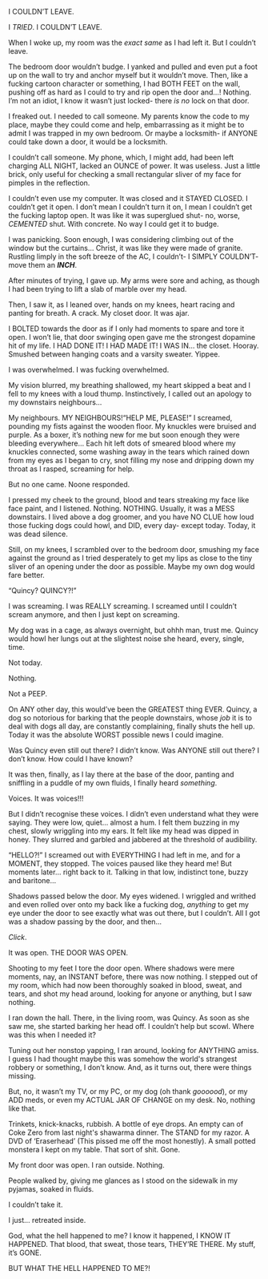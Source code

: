 I COULDN’T LEAVE.

I *TRIED*. I COULDN’T LEAVE.

When I woke up, my room was the *exact same* as I had left it. But I couldn’t leave.

The bedroom door wouldn’t budge. I yanked and pulled and even put a foot up on the wall to try and anchor myself but it wouldn’t move. Then, like a fucking cartoon character or something, I had BOTH FEET on the wall, pushing off as hard as I could to try and rip open the door and…! Nothing. I’m not an idiot, I know it wasn’t just locked- there *is no* lock on that door.

I freaked out. I needed to call someone. My parents know the code to my place, maybe they could come and help, embarrassing as it might be to admit I was trapped in my own bedroom. Or maybe a locksmith- if ANYONE could take down a door, it would be a locksmith.

I couldn’t call someone. My phone, which, I might add, had been left charging ALL NIGHT, lacked an OUNCE of power. It was useless. Just a little brick, only useful for checking a small rectangular sliver of my face for pimples in the reflection. 

I couldn’t even use my computer. It was closed and it STAYED CLOSED. I couldn’t get it open. I don’t mean I couldn’t turn it on, I mean I couldn’t get the fucking laptop open. It was like it was superglued shut- no, worse, *CEMENTED* shut. With concrete. No way I could get it to budge.

I was panicking. Soon enough, I was considering climbing out of the window but the curtains… Christ, it was like they were made of granite. Rustling limply in the soft breeze of the AC, I couldn’t- I SIMPLY COULDN’T- move them an ***INCH***. 

After minutes of trying, I gave up. My arms were sore and aching, as though I had been trying to lift a slab of marble over my head. 

Then, I saw it, as I leaned over, hands on my knees, heart racing and panting for breath. A crack. My closet door. It was ajar.

I BOLTED towards the door as if I only had moments to spare and tore it open. I won’t lie, that door swinging open gave me the strongest dopamine hit of my life. I HAD DONE IT! I HAD MADE IT! I WAS IN… the closet. Hooray. Smushed between hanging coats and a varsity sweater. Yippee.

I was overwhelmed. I was fucking overwhelmed. 

My vision blurred, my breathing shallowed, my heart skipped a beat and I fell to my knees with a loud thump. Instinctively, I called out an apology to my downstairs neighbours…

My neighbours. MY NEIGHBOURS!“HELP ME, PLEASE!” I screamed, pounding my fists against the wooden floor. My knuckles were bruised and purple. As a boxer, it’s nothing new for me but soon enough they were bleeding everywhere… Each hit left dots of smeared blood where my knuckles connected, some washing away in the tears which rained down from my eyes as I began to cry, snot filling my nose and dripping down my throat as I rasped, screaming for help.

But no one came. Noone responded.

I pressed my cheek to the ground, blood and tears streaking my face like face paint, and I listened. Nothing. NOTHING. Usually, it was a MESS downstairs. I lived above a dog groomer, and you have NO CLUE how loud those fucking dogs could howl, and DID, every day- except today. Today, it was dead silence.

Still, on my knees, I scrambled over to the bedroom door, smushing my face against the ground as I tried desperately to get my lips as close to the tiny sliver of an opening under the door as possible. Maybe my own dog would fare better.

“Quincy? QUINCY?!”

I was screaming. I was REALLY screaming. I screamed until I couldn’t scream anymore, and then I just kept on screaming. 

My dog was in a cage, as always overnight, but ohhh man, trust me. Quincy would howl her lungs out at the slightest noise she heard, every, single, time. 

Not today. 

Nothing.

Not a PEEP.

On ANY other day, this would’ve been the GREATEST thing EVER. Quincy, a dog so notorious for barking that the people downstairs, whose *job* it is to deal with dogs all day, are constantly complaining, finally shuts the hell up. Today it was the absolute WORST possible news I could imagine.

Was Quincy even still out there? I didn’t know. Was ANYONE still out there? I don’t know. How could I have known?

It was then, finally, as I lay there at the base of the door, panting and sniffling in a puddle of my own fluids, I finally heard *something*.

Voices. It was voices!!!

But I didn’t recognise these voices. I didn’t even understand what they were saying. They were low, quiet… almost a hum. I felt them buzzing in my chest, slowly wriggling into my ears. It felt like my head was dipped in honey. They slurred and garbled and jabbered at the threshold of audibility.

“HELLO?!” I screamed out with EVERYTHING I had left in me, and for a MOMENT, they stopped. The voices paused like they heard me! But moments later… right back to it. Talking in that low, indistinct tone, buzzy and baritone…

Shadows passed below the door. My eyes widened. I wriggled and writhed and even rolled over onto my back like a fucking dog, *anything* to get my eye under the door to see exactly what was out there, but I couldn’t. All I got was a shadow passing by the door, and then…

*Click*.

It was open. THE DOOR WAS OPEN.

Shooting to my feet I tore the door open. Where shadows were mere moments, nay, an INSTANT before, there was now nothing. I stepped out of my room, which had now been thoroughly soaked in blood, sweat, and tears, and shot my head around, looking for anyone or anything, but I saw nothing. 

I ran down the hall. There, in the living room, was Quincy. As soon as she saw me, she started barking her head off. I couldn’t help but scowl. Where was this when I needed it?

Tuning out her nonstop yapping, I ran around, looking for ANYTHING amiss. I guess I had thought maybe this was somehow the world's strangest robbery or something, I don’t know. And, as it turns out, there were things missing. 

But, no, it wasn’t my TV, or my PC, or my dog (oh thank *goooood*), or my ADD meds, or even my ACTUAL JAR OF CHANGE on my desk. No, nothing like that. 

Trinkets, knick-knacks, rubbish. A bottle of eye drops. An empty can of Coke Zero from last night's shawarma dinner. The STAND for my razor. A DVD of ‘Eraserhead’ (This pissed me off the most honestly). A small potted monstera I kept on my table. That sort of shit. Gone.

My front door was open. I ran outside. Nothing. 

People walked by, giving me glances as I stood on the sidewalk in my pyjamas, soaked in fluids. 

I couldn’t take it.

I just… retreated inside.

God, what the hell happened to me? I know it happened, I KNOW IT HAPPENED. That blood, that sweat, those tears, THEY’RE THERE. My stuff, it’s GONE. 

BUT WHAT THE HELL HAPPENED TO ME?!